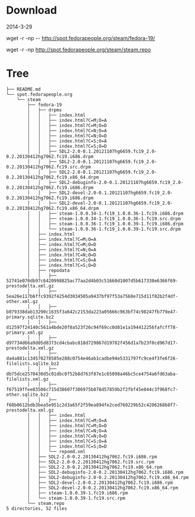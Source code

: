 
Download
==========

2014-3-29

wget -r -np -- http://spot.fedorapeople.org/steam/fedora-19/

wget -r -np  http://spot.fedorapeople.org/steam/steam.repo


Tree
======

    ├── README.md
    └── spot.fedorapeople.org
        └── steam
            ├── fedora-19
            │   ├── drpms
            │   │   ├── index.html
            │   │   ├── index.html?C=M;O=A
            │   │   ├── index.html?C=M;O=D
            │   │   ├── index.html?C=N;O=A
            │   │   ├── index.html?C=N;O=D
            │   │   ├── index.html?C=S;O=A
            │   │   ├── index.html?C=S;O=D
            │   │   ├── SDL2-2.0-0.1.20121107hg6659.fc19_2.0-0.2.20130412hg7062.fc19.i686.drpm
            │   │   ├── SDL2-2.0-0.1.20121107hg6659.fc19_2.0-0.2.20130412hg7062.fc19.src.drpm
            │   │   ├── SDL2-2.0-0.1.20121107hg6659.fc19_2.0-0.2.20130412hg7062.fc19.x86_64.drpm
            │   │   ├── SDL2-debuginfo-2.0-0.1.20121107hg6659.fc19_2.0-0.2.20130412hg7062.fc19.i686.drpm
            │   │   ├── SDL2-devel-2.0-0.1.20121107hg6659.fc19_2.0-0.2.20130412hg7062.fc19.i686.drpm
            │   │   ├── SDL2-devel-2.0-0.1.20121107hg6659.fc19_2.0-0.2.20130412hg7062.fc19.x86_64.drpm
            │   │   ├── steam-1.0.0.34-1.fc19_1.0.0.36-1.fc19.i686.drpm
            │   │   ├── steam-1.0.0.34-1.fc19_1.0.0.36-1.fc19.src.drpm
            │   │   ├── steam-1.0.0.36-1.fc19_1.0.0.39-1.fc19.i686.drpm
            │   │   └── steam-1.0.0.36-1.fc19_1.0.0.39-1.fc19.src.drpm
            │   ├── index.html
            │   ├── index.html?C=M;O=A
            │   ├── index.html?C=M;O=D
            │   ├── index.html?C=N;O=A
            │   ├── index.html?C=N;O=D
            │   ├── index.html?C=S;O=A
            │   ├── index.html?C=S;O=D
            │   ├── repodata
            │   │   ├── 52741e070db97c6420998825ac77aa2d4b03c51660d1007d5b617338e6366f69-prestodelta.xml.gz
            │   │   ├── 5ea26e117b6ffc9392f4254d3034505a9437bf97f53a7568e715d11f82b2f4df-other.xml.gz
            │   │   ├── b079338dab13290c1635f3a642c2153da223a05666c963bf74c98247fb779e47-primary.sqlite.bz2
            │   │   ├── d12597f24140c561a4bde20f8a523f26c94f69cc0d81e1a194412256fafcff78-primary.xml.gz
            │   │   ├── d97734d66a9d05d8373cd4cbabc818d729867d19782f456d1a7b23f0cd967d17-prestodelta.xml.gz
            │   │   ├── da4a881c134578278585e288c0754e46ab1cadbe94e5331797fc9ce4f3fe6f26-filelists.sqlite.bz2
            │   │   ├── db75dce2570430d5c01dbc0f52b8d763f87e1c65098a46bc5ce4754a6fd63aba-filelists.xml.gz
            │   │   ├── f67519ffee83506c715d38607f306975b078d57859b2f2fbf45e044c3f968fc7-other.sqlite.bz2
            │   │   ├── f68b0612bdb3bea5e951c2d3a65f2f59ea894fe2ced760229b52c4206268b8f7-prestodelta.xml.gz
            │   │   ├── index.html
            │   │   ├── index.html?C=M;O=A
            │   │   ├── index.html?C=M;O=D
            │   │   ├── index.html?C=N;O=A
            │   │   ├── index.html?C=N;O=D
            │   │   ├── index.html?C=S;O=A
            │   │   ├── index.html?C=S;O=D
            │   │   └── repomd.xml
            │   ├── SDL2-2.0-0.2.20130412hg7062.fc19.i686.rpm
            │   ├── SDL2-2.0-0.2.20130412hg7062.fc19.src.rpm
            │   ├── SDL2-2.0-0.2.20130412hg7062.fc19.x86_64.rpm
            │   ├── SDL2-debuginfo-2.0-0.2.20130412hg7062.fc19.i686.rpm
            │   ├── SDL2-debuginfo-2.0-0.2.20130412hg7062.fc19.x86_64.rpm
            │   ├── SDL2-devel-2.0-0.2.20130412hg7062.fc19.i686.rpm
            │   ├── SDL2-devel-2.0-0.2.20130412hg7062.fc19.x86_64.rpm
            │   ├── steam-1.0.0.39-1.fc19.i686.rpm
            │   └── steam-1.0.0.39-1.fc19.src.rpm
            └── steam.repo
    5 directories, 52 files


